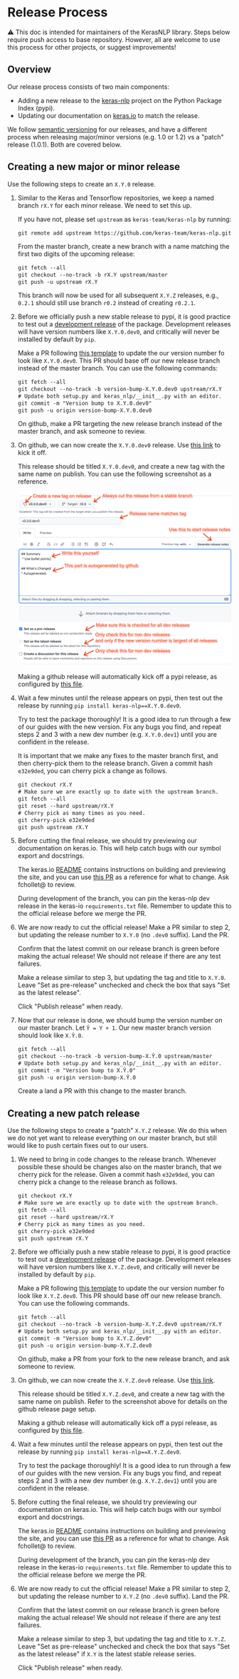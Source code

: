 # Release Process

⚠️ This doc is intended for maintainers of the KerasNLP library. Steps below
require push access to base repository. However, all are welcome to use this
process for other projects, or suggest improvements!

## Overview

Our release process consists of two main components:

- Adding a new release to the [keras-nlp](https://pypi.org/project/keras-nlp/)
  project on the Python Package Index (pypi).
- Updating our documentation on [keras.io](https://keras.io/keras_nlp/) to match
  the release.

We follow [semantic versioning](https://semver.org/) for our releases, and
have a different process when releasing major/minor versions (e.g. 1.0 or
1.2) vs a "patch" release (1.0.1). Both are covered below.

## Creating a new major or minor release

Use the following steps to create an `X.Y.0` release.

1. Similar to the Keras and Tensorflow repositories, we keep a named branch
   `rX.Y` for each minor release. We need to set this up.

   If you have not, please set
   `upstream` as `keras-team/keras-nlp` by running:
   
   ```shell
   git remote add upstream https://github.com/keras-team/keras-nlp.git
   ```

   From the master branch, create a new branch with a name matching the first
   two digits of the upcoming release:

   ```shell
   git fetch --all
   git checkout --no-track -b rX.Y upstream/master
   git push -u upstream rX.Y
   ```

   This branch will now be used for all subsequent `X.Y.Z` releases, e.g., `0.2.1` should
   still use branch `r0.2` instead of creating `r0.2.1`.

2. Before we officially push a new stable release to pypi, it is good practice to
   test out a [development release](https://pythonpackaging.info/07-Package-Release.html#Versioning-your-code)
   of the package. Development releases will have version numbers like
   `X.Y.0.dev0`, and critically will never be installed by default by `pip`.

   Make a PR following [this template](https://github.com/keras-team/keras-nlp/pull/456/files)
   to update the our version number fo look like `X.Y.0.dev0`. This PR should
   base off our new release branch instead of the master branch. You can use the
   following commands:

   ```shell
   git fetch --all
   git checkout --no-track -b version-bump-X.Y.0.dev0 upstream/rX.Y
   # Update both setup.py and keras_nlp/__init__.py with an editor.
   git commit -m "Version bump to X.Y.0.dev0"
   git push -u origin version-bump-X.Y.0.dev0
   ```

   On github, make a PR targeting the new release branch instead of the master
   branch, and ask someone to review.

3. On github, we can now create the `X.Y.0.dev0` release. Use
   [this link](https://github.com/keras-team/keras-nlp/releases/new) to kick it
   off.

   This release should be titled `X.Y.0.dev0`, and create a new tag with the
   same name on publish. You can use the following screenshot as a reference.

   ![Release page screenshot](.github/assets/release_screenshot.png)

   Making a github release will automatically kick off a pypi release, as
   configured by [this file](.github/workflows/publish-to-pypi.yml).

4. Wait a few minutes until the release appears on pypi, then test out the
   release by running `pip install keras-nlp==X.Y.0.dev0`.

   Try to test the package thoroughly! It is a good idea to run through a few
   of our guides with the new version. Fix any bugs you find, and repeat steps
   2 and 3 with a new dev number (e.g. `X.Y.0.dev1`) until you are confident in
   the release.

   It is important that we make any fixes to the master branch first, and
   then cherry-pick them to the release branch. Given a commit hash `e32e9ded`,
   you can cherry pick a change as follows.

   ```shell
   git checkout rX.Y
   # Make sure we are exactly up to date with the upstream branch.
   git fetch --all
   git reset --hard upstream/rX.Y
   # Cherry pick as many times as you need.
   git cherry-pick e32e9ded
   git push upstream rX.Y
   ```

5. Before cutting the final release, we should try previewing our documentation
   on keras.io. This will help catch bugs with our symbol export and docstrings.

   The keras.io [README](https://github.com/keras-team/keras-io/)
   contains instructions on building and previewing the site, and you can use
   [this PR](https://github.com/keras-team/keras-io/pull/1134) as a reference
   for what to change. Ask fchollet@ to review.

   During development of the branch, you can pin the keras-nlp dev release in
   the keras-io `requirements.txt` file. Remember to update this to the official
   release before we merge the PR.

6. We are now ready to cut the official release! Make a PR similar to step 2,
   but updating the release number to `X.Y.0` (no `.dev0` suffix). Land the PR.

   Confirm that the latest commit on our release branch is green before making
   the actual release! We should not release if there are any test failures.

   Make a release similar to step 3, but updating the tag and title to `X.Y.0`.
   Leave "Set as pre-release" unchecked and check the box that says
   "Set as the latest release".

   Click "Publish release" when ready.

7. Now that our release is done, we should bump the version number on our
   master branch. Let `Ŷ = Y + 1`. Our new master branch version should look
   like `X.Ŷ.0`.

   ```shell
   git fetch --all
   git checkout --no-track -b version-bump-X.Ŷ.0 upstream/master
   # Update both setup.py and keras_nlp/__init__.py with an editor.
   git commit -m "Version bump to X.Ŷ.0"
   git push -u origin version-bump-X.Ŷ.0
   ```

   Create a land a PR with this change to the master branch.

## Creating a new patch release

Use the following steps to create a "patch" `X.Y.Z` release. We do this when we
do not yet want to release everything on our master branch, but still would like
to push certain fixes out to our users.

1. We need to bring in code changes to the release branch. Whenever possible
   these should be changes also on the master branch, that we cherry pick for
   the release. Given a commit hash `e32e9ded`, you can cherry pick a change
   to the release branch as follows.

   ```shell
   git checkout rX.Y
   # Make sure we are exactly up to date with the upstream branch.
   git fetch --all
   git reset --hard upstream/rX.Y
   # Cherry pick as many times as you need.
   git cherry-pick e32e9ded
   git push upstream rX.Y
   ```

2. Before we officially push a new stable release to pypi, it is good practice to
   test out a [development release](https://pythonpackaging.info/07-Package-Release.html#Versioning-your-code)
   of the package. Development releases will have version numbers like
   `X.Y.Z.dev0`, and critically will never be installed by default by `pip`.

   Make a PR following [this template](https://github.com/keras-team/keras-nlp/pull/456/files)
   to update the our version number fo look like `X.Y.Z.dev0`. This PR should
   base off our new release branch. You can use the following commands.

   ```shell
   git fetch --all
   git checkout --no-track -b version-bump-X.Y.Z.dev0 upstream/rX.Y
   # Update both setup.py and keras_nlp/__init__.py with an editor.
   git commit -m "Version bump to X.Y.Z.dev0"
   git push -u origin version-bump-X.Y.Z.dev0
   ```

   On github, make a PR from your fork to the new release branch, and ask
   someone to review.

3. On github, we can now create the `X.Y.Z.dev0` release. Use
   [this link](https://github.com/keras-team/keras-nlp/releases/new).

   This release should be titled `X.Y.Z.dev0`, and create a new tag with the
   same name on publish. Refer to the screenshot above for details on the
   github release page setup.

   Making a github release will automatically kick off a pypi release, as
   configured by [this file](.github/workflows/publish-to-pypi.yml).

4. Wait a few minutes until the release appears on pypi, then test out the
   release by running `pip install keras-nlp==X.Y.Z.dev0`.

   Try to test the package thoroughly! It is a good idea to run through a few
   of our guides with the new version. Fix any bugs you find, and repeat steps
   2 and 3 with a new dev number (e.g. `X.Y.Z.dev1`) until you are confident in
   the release.

5. Before cutting the final release, we should try previewing our documentation
   on keras.io. This will help catch bugs with our symbol export and docstrings.

   The keras.io [README](https://github.com/keras-team/keras-io/)
   contains instructions on building and previewing the site, and you can use
   [this PR](https://github.com/keras-team/keras-io/pull/1134) as a reference
   for what to change. Ask fchollet@ to review.

   During development of the branch, you can pin the keras-nlp dev release in
   the keras-io `requirements.txt` file. Remember to update this to the official
   release before we merge the PR.

6. We are now ready to cut the official release! Make a PR similar to step 2,
   but updating the release number to `X.Y.Z` (no `.dev0` suffix). Land the PR.

   Confirm that the latest commit on our release branch is green before making
   the actual release! We should not release if there are any test failures.

   Make a release similar to step 3, but updating the tag and title to `X.Y.Z`.
   Leave "Set as pre-release" unchecked and check the box that says
   "Set as the latest release" if `X.Y` is the latest stable release series.

   Click "Publish release" when ready.
